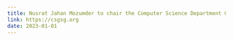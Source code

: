 ```yaml
---
title: Nusrat Jahan Mozumder to chair the Computer Science Department Graduate Student Group
link: https://csgsg.org
date: 2023-01-01
---
```

